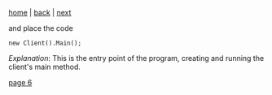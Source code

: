[home](./page01.md) | [back](./page04.md) | [next](./page06.md)

and place the code
```
new Client().Main();
```
*Explanation*: This is the entry point of the program, creating and running the client's main method.

[page 6](./page06.md)
